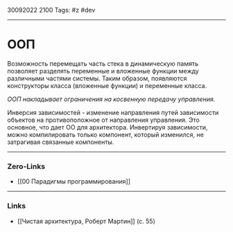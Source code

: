 30092022 2100
Tags: #z #dev

---
# ООП

Возможность перемещать часть стека в динамическую память позволяет разделять переменные и вложенные функции между различными частями системы. Таким образом, появляются конструкторы класса (вложенные функции) и переменные класса.

*ООП накладывает ограничения на косвенную передачу управления.*

Инверсия зависимостей - изменение направления путей зависимости объектов на противоположное от направления управления. Это основное, что дает ОО для архитектора. Инвертируя зависимости, можно компилировать только компонент, который изменился, не затрагивая связанные компоненты.

---
### Zero-Links
- [[00 Парадигмы программирования]]

---
### Links
- [[Чистая архитектура, Роберт Мартин]] (с. 55)